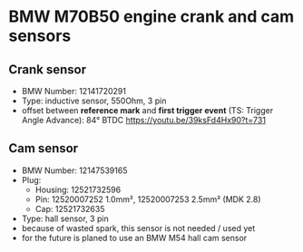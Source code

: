 # BMW M70B50 engine crank and cam sensors #

## Crank sensor ##

- BMW Number: 12141720291
- Type: inductive sensor, 550Ohm, 3 pin
- offset between **reference mark** and **first trigger event** (TS: Trigger Angle Advance): 84° BTDC <https://youtu.be/39ksFd4Hx90?t=731>

## Cam sensor ##

- BMW Number: 12147539165
- Plug:
  - Housing: 12521732596
  - Pin: 12520007252 1.0mm², 12520007253 2.5mm² (MDK 2.8)
  - Cap: 12521732635
- Type: hall sensor, 3 pin
- because of wasted spark, this sensor is not needed / used yet
- for the future is planed to use an BMW M54 hall cam sensor